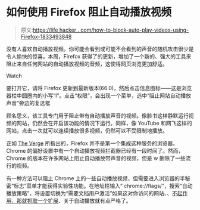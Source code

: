 # 如何使用 Firefox 阻止自动播放视频

> 原文:[https://life hacker . com/how-to-block-auto-play-videos-using-Firefox-1833493848](https://lifehacker.com/how-to-block-auto-play-videos-using-firefox-1833493848)

没有人喜欢自动播放视频。你可能会看到或可能不会看到的声音的随机攻击很少是令人愉快的惊喜。本周，Firefox 获得了的更新，增加了一个新的、强大的工具来阻止来自任何网站的自动播放视频的音频，这使得网页浏览更加舒适。

Watch

要打开它，请将 Firefox 更新到最新版本(66.0)，然后点击信息图标——这是浏览器栏中圆圈内的小写“I”。点击“权限”，会出现一个菜单，选中“阻止网站自动播放声音”旁边的复选框

顾名思义，该工具专门用于阻止带有自动播放声音的视频。像脸书这样静默运行视频的网站，仍然会在开启该功能的情况下运行。同样，像 YouTube 和网飞这样的网站，点击一次就可以连续播放很多视频，仍然可以不受限制地播放。

正如 [The Verge](https://www.theverge.com/2019/3/19/18272377/firefox-66-release-date-news-features-autoplaying-videos) 所指出的，Firefox 并不是第一个集成这种服务的浏览器。Chrome 的偏好设置中有一个自动播放视频拦截器已经有一段时间了。然而，Chrome 的版本在许多网站上阻止自动播放带声音的视频，但是 w 删除了一些流行的视频。

有一种方法可以阻止 Chrome 上的一些自动播放视频，但需要进入浏览器的半秘密“标志”菜单才能获得实验性功能。在地址栏输入“ chrome://flags/”，搜索“自动播放策略”，将设置切换为“需要文档用户激活”如果这对你访问的网站、、[不起作用，那就抓取一个扩展](https://chrome.google.com/webstore/detail/autoplaystopper/ejddcgojdblidajhngkogefpkknnebdh)、关于自动播放就有点严格了。